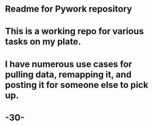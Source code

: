 # Readme for Pywork repository
# This is a working repo for various tasks on my plate.

# I have numerous use cases for pulling data, remapping it, and posting it for someone else to pick up.

# -30-
